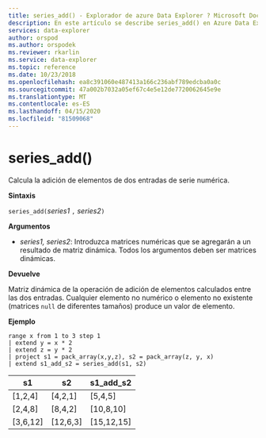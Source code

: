 ```yaml
---
title: series_add() - Explorador de azure Data Explorer ? Microsoft Docs
description: En este artículo se describe series_add() en Azure Data Explorer.
services: data-explorer
author: orspod
ms.author: orspodek
ms.reviewer: rkarlin
ms.service: data-explorer
ms.topic: reference
ms.date: 10/23/2018
ms.openlocfilehash: ea8c391060e487413a166c236abf789edcba0a0c
ms.sourcegitcommit: 47a002b7032a05ef67c4e5e12de7720062645e9e
ms.translationtype: MT
ms.contentlocale: es-ES
ms.lasthandoff: 04/15/2020
ms.locfileid: "81509068"
---
```

# <a name="series_add"></a>series_add()

Calcula la adición de elementos de dos entradas de serie numérica.

**Sintaxis**

`series_add(`*series1* `,` *series2*`)`

**Argumentos**

* *series1, series2*: Introduzca matrices numéricas que se agregarán a un resultado de matriz dinámica. Todos los argumentos deben ser matrices dinámicas. 

**Devuelve**

Matriz dinámica de la operación de adición de elementos calculados entre las dos entradas. Cualquier elemento no numérico o elemento no existente (matrices `null` de diferentes tamaños) produce un valor de elemento.

**Ejemplo**

```kusto
range x from 1 to 3 step 1
| extend y = x * 2
| extend z = y * 2
| project s1 = pack_array(x,y,z), s2 = pack_array(z, y, x)
| extend s1_add_s2 = series_add(s1, s2)
```

|s1|s2|s1_add_s2|
|---|---|---|
|[1,2,4]|[4,2,1]|[5,4,5]|
|[2,4,8]|[8,4,2]|[10,8,10]|
|[3,6,12]|[12,6,3]|[15,12,15]|